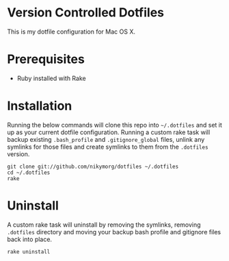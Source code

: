# Version Controlled Dotfiles
This is my dotfile configuration for Mac OS X. 

# Prerequisites
- Ruby installed with Rake

# Installation
Running the below commands will clone this repo into `~/.dotfiles` and set it up as your current dotfile configuration. Running a custom rake task will backup existing `.bash_profile` and `.gitignore_global` files, unlink any symlinks for those files and create symlinks to them from the `.dotfiles` version.

```terminal
git clone git://github.com/nikymorg/dotfiles ~/.dotfiles
cd ~/.dotfiles
rake
```

# Uninstall
A custom rake task will uninstall by removing the symlinks, removing `.dotfiles` directory and moving your backup bash profile and gitignore files back into place.

```terminal
rake uninstall
```